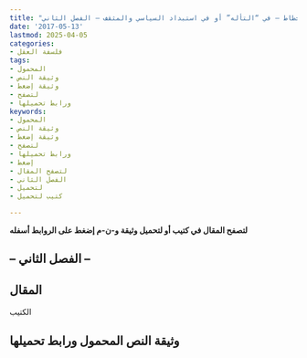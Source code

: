 ```yaml
---
title: "قانون ابن خلدون في الانحطاط – في “التأله” أو في استبداد السياسي والمثقف – الفصل الثاني"
date: '2017-05-13'
lastmod: 2025-04-05
categories:
- فلسفة العقل
tags:
- المحمول
- وثيقة النص
- وثيقة إضغط
- لتصفح
- ورابط تحميلها
keywords:
- المحمول
- وثيقة النص
- وثيقة إضغط
- لتصفح
- ورابط تحميلها
- إضغط
- لتصفح المقال
- الفصل الثاني
- لتحميل
- كتيب لتحميل

---
```

**لتصفح المقال في كتيب أو لتحميل وثيقة و-ن-م إضغط على الروابط أسفله**

## **– الفصل الثاني –**

## المقال

الكتيب

## وثيقة النص المحمول ورابط تحميلها

###
